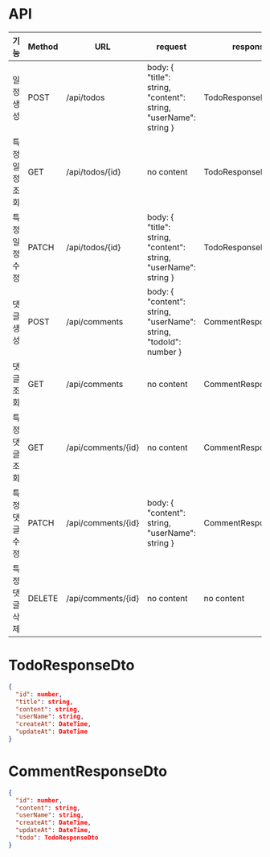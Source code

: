 # API

| 기능       | Method | URL                | request                                                           | response             | 상태 코드 |
|----------|--------|--------------------|-------------------------------------------------------------------|----------------------|-------|
| 일정 생성    | POST   | /api/todos         | body: { "title": string, "content": string, "userName": string }  | TodoResponseDto      | 201   |
| 특정 일정 조회 | GET    | /api/todos/{id}    | no content                                                        | TodoResponseDto      | 200   |
| 특정 일정 수정 | PATCH  | /api/todos/{id}    | body: { "title": string, "content": string, "userName": string }  | TodoResponseDto      | 200   |
| 댓글 생성    | POST   | /api/comments      | body: { "content": string, "userName": string, "todoId": number } | CommentResponseDto   | 201   |
| 댓글 조회    | GET    | /api/comments      | no content                                                        | CommentResponseDto[] | 200   |
| 특정 댓글 조회 | GET    | /api/comments/{id} | no content                                                        | CommentResponseDto   | 200   |
| 특정 댓글 수정 | PATCH  | /api/comments/{id} | body: { "content": string, "userName": string }                   | CommentResponseDto   | 200   |
| 특정 댓글 삭제 | DELETE | /api/comments/{id} | no content                                                        | no content           | 204   |

# TodoResponseDto

```json
{
  "id": number,
  "title": string,
  "content": string,
  "userName": string,
  "createAt": DateTime,
  "updateAt": DateTime
}
```

# CommentResponseDto

```json
{
  "id": number,
  "content": string,
  "userName": string,
  "createAt": DateTime,
  "updateAt": DateTime,
  "todo": TodoResponseDto
}
```